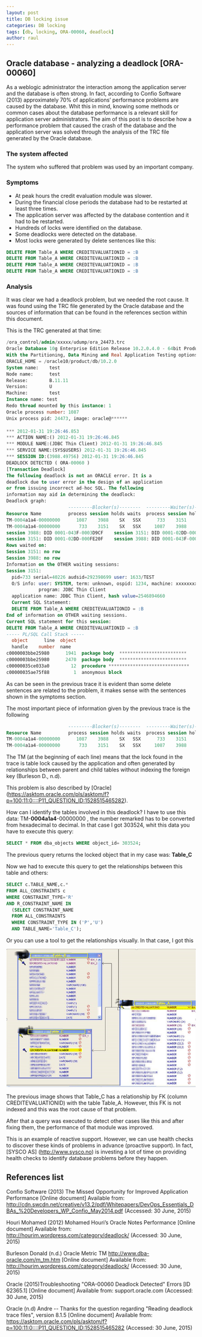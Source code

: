 ```yaml
---
layout: post
title: DB locking issue 
categories: DB locking 
tags: [db, locking, ORA-00060, deadlock]
author: raul
---
```


## Oracle database - analyzing a deadlock [ORA-00060] ##

As a weblogic administrator the interaction among the application server and the database is often strong. In fact, according to Confio Software (2013) approximately 70% of applications’ performance problems are caused by the database. Whit this in mind, knowing some methods or common cases about the database performance is a relevant skill for application server administrators. The aim of this post is to describe how a performance problem that caused the crash of the database and the application server was solved through the analysis of the TRC file generated by the Oracle database. 

### The system affected ###
The system who suffered that problem was used by an important company.

### Symptoms ###
* At peak hours the credit evaluation  module was slower. 
* During the financial close periods the database had to be restarted at least three times.
* The application server was affected by the database contention and it had to be restarted.
* Hundreds of locks were identified on the database.
* Some deadlocks were detected on the database.
* Most locks were generated by delete sentences like this:

``` sql
DELETE FROM Table_A WHERE CREDITEVALUATIONID = :B
DELETE FROM Table_A WHERE CREDITEVALUATIONID = :B
DELETE FROM Table_A WHERE CREDITEVALUATIONID = :B
DELETE FROM Table_A WHERE CREDITEVALUATIONID = :B
```

### Analysis ###
It was clear we had a deadlock problem, but we needed the root cause. It was found using the TRC file generated by the Oracle database and the sources of information that can be found in the references section within this document.

This is the TRC generated at that time:

``` sql
/ora_control/admin/xxxxx/udump/ora_24473.trc
Oracle Database 10g Enterprise Edition Release 10.2.0.4.0 - 64bit Production
With the Partitioning, Data Mining and Real Application Testing options
ORACLE_HOME = /oracle10/product/db/10.2.0
System name:    test
Node name:      test
Release:        B.11.11
Version:        U
Machine:        test
Instance name: test
Redo thread mounted by this instance: 1
Oracle process number: 1087
Unix process pid: 24473, image: oracle@******

*** 2012-01-31 19:26:46.853
*** ACTION NAME:() 2012-01-31 19:26:46.845
*** MODULE NAME:(JDBC Thin Client) 2012-01-31 19:26:46.845
*** SERVICE NAME:(SYS$USERS) 2012-01-31 19:26:46.845
*** SESSION ID:(3988.49756) 2012-01-31 19:26:46.845
DEADLOCK DETECTED ( ORA-00060 )
[Transaction Deadlock]
The following deadlock is not an ORACLE error. It is a
deadlock due to user error in the design of an application
or from issuing incorrect ad-hoc SQL. The following
information may aid in determining the deadlock:
Deadlock graph:
                       ---------Blocker(s)--------  ---------Waiter(s)---------
Resource Name          process session holds waits  process session holds waits
TM-0004a1a4-00000000      1087    3988    SX   SSX      733    3151    SX   SSX
TM-0004a1a4-00000000       733    3151    SX   SSX     1087    3988    SX   SSX
session 3988: DID 0001-043F-0003D9CF    session 3151: DID 0001-02DD-000FE20F
session 3151: DID 0001-02DD-000FE20F    session 3988: DID 0001-043F-0003D9CF
Rows waited on:
Session 3151: no row
Session 3988: no row
Information on the OTHER waiting sessions:
Session 3151:
  pid=733 serial=40226 audsid=292398699 user: 1633/TEST
  O/S info: user: SYSTEM, term: unknown, ospid: 1234, machine: xxxxxxxxxx
            program: JDBC Thin Client
  application name: JDBC Thin Client, hash value=2546894660
  Current SQL Statement:
  DELETE FROM Table_A WHERE CREDITEVALUATIONID = :B
End of information on OTHER waiting sessions.
Current SQL statement for this session:
DELETE FROM Table_A WHERE CREDITEVALUATIONID = :B
----- PL/SQL Call Stack -----
  object      line  object
  handle    number  name
c0000003bbe25980      1941  package body  *************************
c0000003bbe25980      2470  package body  *************************
c00000035ce033a0        12  procedure ******************************
c00000035ae75f88         1  anonymous block
```

As can be seen in the previous trace it is evident than some delete sentences are related to the problem, it makes sense with the sentences shown in the symptoms section.

The most important piece of information given by the previous trace is the following

``` sql
                       ---------Blocker(s)--------  ---------Waiter(s)---------
Resource Name          process session holds waits  process session holds waits
TM-0004a1a4-00000000      1087    3988    SX   SSX      733    3151    SX   SSX
TM-0004a1a4-00000000       733    3151    SX   SSX     1087    3988    SX   SSX
```

The TM (at the beginning of each line) means that the lock found in the trace is table lock caused by the application and often generated by relationships between parent and child tables without indexing the foreign key (Burleson D., n.d). 

This problem is also described by 
 [Oracle] (https://asktom.oracle.com/pls/asktom/f?p=100:11:0::::P11_QUESTION_ID:1528515465282).

How can I identify the tables involved in this deadlock? I have to use this data: 
TM-**0004a1a4**-00000000
, the number remarked has to be converted from hexadecimal to decimal. In that case I got 303524, whit this data you have to execute this query:

``` sql
SELECT * FROM dba_objects WHERE object_id= 303524;
``` 
The previous query returns the locked object that in my case was: **Table_C**

Now we had to execute this query to get the relationships between this table and others:

``` sql
SELECT c.TABLE_NAME,c.*
FROM ALL_CONSTRAINTS c
WHERE CONSTRAINT_TYPE='R'
AND R_CONSTRAINT_NAME IN 
  (SELECT CONSTRAINT_NAME
  FROM ALL_CONSTRAINTS
  WHERE CONSTRAINT_TYPE IN ('P','U')
  AND TABLE_NAME='Table_C');
```

Or you can use a tool to get the relationships visually. In that case, I got this

![](/images/2015-07-02-db-locking/ER.png)

The previous image shows that Table_C has a relationship by FK (column CREDITEVALUATIONID) with the table Table_A. However, this FK is not indexed and this was the root cause of that problem.

After that a query was executed to detect other cases like this and after fixing them, the performance of that module was improved.

This is an example of reactive support. However, we can use health checks to discover these kinds of problems in advance (proactive support). In fact, [SYSCO AS] (http://www.sysco.no) is investing a lot of time on providing health checks to identify database problems before they happen.

## References list ##
Confio Software (2013) The Missed Opportunity for Improved Application Performance [Online document] Available from: http://cdn.swcdn.net/creative/v13.2/pdf/Whitepapers/DevOps_Essentials_DBAs_%20Developers_WP_Confio_May2014.pdf (Accessed: 30 June, 2015)

Houri Mohamed (2012) Mohamed Houri’s Oracle Notes Performance [Online document] Available from: http://hourim.wordpress.com/category/deadlock/ (Accessed: 30 June, 2015)

Burleson Donald (n.d.) Oracle Metric TM http://www.dba-oracle.com/m_tm.htm [Online document] Available from: http://hourim.wordpress.com/category/deadlock/ (Accessed: 30 June, 2015)

Oracle (2015)Troubleshooting "ORA-00060 Deadlock Detected" Errors [ID 62365.1] [Online document] Available from: support.oracle.com (Accessed: 30 June, 2015)

Oracle (n.d) Andre -- Thanks for the question regarding "Reading deadlock trace files", version 8.1.5 [Online document] Available from: https://asktom.oracle.com/pls/asktom/f?p=100:11:0::::P11_QUESTION_ID:1528515465282 (Accessed: 30 June, 2015)
